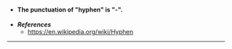 - #### The punctuation of "hyphen" is "-".
- ***References***
	- https://en.wikipedia.org/wiki/Hyphen
- ---
